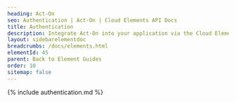 ```yaml
---
heading: Act-On
seo: Authentication | Act-On | Cloud Elements API Docs
title: Authentication
description: Integrate Act-On into your application via the Cloud Elements APIs.
layout: sidebarelementdoc
breadcrumbs: /docs/elements.html
elementId: 45
parent: Back to Element Guides
order: 10
sitemap: false
---
```


{% include authentication.md %}
